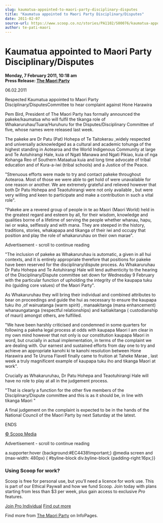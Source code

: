 ```yaml
---
slug: kaumatua-appointed-to-maori-party-disciplinary-disputes
title: "Kaumatua appointed to Maori Party Disciplinary/Disputes"
date: 2011-02-07
source-url: https://www.scoop.co.nz/stories/PA1102/S00076/kaumatua-appointed-to-maori-party-disciplinarydisputes.htm
author: te-pati-maori
---
```

Kaumatua appointed to Maori Party Disciplinary/Disputes
=======================================================

**Monday, 7 February 2011, 10:18 am**  
**Press Release: [The Maori Party](https://info.scoop.co.nz/The_Maori_Party)**

06.02.2011

Respected Kaumatua appointed to Maori Party Disciplinary/DisputesCommittee to hear complaint against Hone Harawira

Pem Bird, President of The Maori Party has formally announced the pakeke/kaumatua who will fulfil the tikanga role of Whakaruruhau/Tuara/Huruhuru for the Disputes/Disciplinary Committee of five, whose names were released last week.

The pakeke are Dr Patu (Pat) Hohepa of Te Taitokerau ,widely respected and universally acknowledged as a cultural and academic tohunga of the highest standing in Aotearoa and the World Indigenous Community at large and Te Aotuhirangi Hale, kuia of Ngati Manawa and Ngati Pikiao, kuia of nga Kohanga Reo of Southern Mataatua kuia and long time advocate of tribal education and of Kura-a-iwi (tribal schools) and a Justice of the Peace.

"Strenuous efforts were made to try and contact pakeke throughout Aotearoa. Most of those we were able to get hold of were unavailable for one reason or another. We are extremely grateful and relieved however that both Dr Patu Hohepa and Teaotuhirangi were not only available , but were very willing and keen to participate and make a contribution in such a vital role".

"Pakeke are a revered group of people in te ao Maori (Maori World) held in the greatest regard and esteem by all, for their wisdom, knowledge and qualities borne of a lifetime of serving the people whether whanau, hapu, iwi or waka, selflessly and with mana. They are steeped in the history, traditions, stories, whakapapa and tikanga of their iwi and occupy that position and play the role of whakaruruhau on their own marae".

Advertisement - scroll to continue reading





"The inclusion of pakeke as Whakaruruhau is automatic, a given in all hui contexts, and it is entirely appropriate therefore that positions for pakeke have been reserved for the disciplinary/dispute process. As Whakaruruhau Dr Patu Hohepa and Te Aotuhirangi Hale will lend authenticity to the hearing of the Disciplinary/Dispute committee set down for Wednesday 9 February with the particular function of upholding the integrity of the kaupapa tuku iho (guiding core values) of the Maori Party".

As Whakaruruhau they will bring their individual and combined attributes to bear on proceedings and guide the hui as necessary to ensure the kaupapa tuku iho ,of wairuatanga (warm spirit) , manaakitanga (mana enhancement) whanaungatanga (respectful relationships) and kaitiakitanga ( custodianship of mauri) amongst others, are fulfilled.

"We have been harshly criticised and condemned in some quarters for following a pakeha legal process at odds with kaupapa Maori I am clear in my own mind however that not only is our constitution kaupapa Maori in word, but crucially in actual implementation, in terms of the complaint we are dealing with. Our earnest and sustained efforts from day one to try and achieve an appropriate kanohi ki te kanohi resolution between Hone Harawira and Te Ururoa Flavell finally came to fruition at Taheke Marae , last week a truly magnificent example of kaupapa tuku iho and tikanga Maori at work".

Crucially as Whakaruruhau, Dr Patu Hohepa and Teaotuhirangi Hale will have no role to play at all in the judgement process.

"That is clearly a function for the other five members of the Disciplinary/Dispute committee and this is as it should be, in line with tikanga Maori "

A final judgement on the complaint is expected to be in the hands of the National Council of the Maori Party by next Saturday at the latest.

ENDS

[© Scoop Media](http://www.scoop.co.nz/about/terms.html)  

Advertisement - scroll to continue reading



a.supporter:hover {background:#EC4438!important;} @media screen and (max-width: 480px) { #byline-block div.byline-block {padding-right:16px;}}

### Using Scoop for work?

Scoop is free for personal use, but you’ll need a licence for work use. This is part of our Ethical Paywall and how we fund Scoop. Join today with plans starting from less than $3 per week, plus gain access to exclusive _Pro_ features.  
  
[Join Pro Individual](https://pro.scoop.co.nz/Individual/?from=ProIn24) [Find out more](https://pro.scoop.co.nz/using-scoop-for-work/?from=ProIn24)

Find more from [The Maori Party](https://info.scoop.co.nz/The_Maori_Party) on InfoPages.